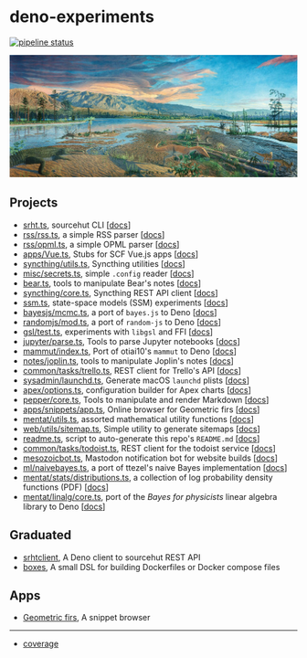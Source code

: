 # deno-experiments

[![pipeline status](https://gitlab.com/ruivieira/deno-experiments/badges/master/pipeline.svg)](https://gitlab.com/ruivieira/deno-experiments/-/commits/master)

![Brontosaurus!](docs/mesozoic.jpg)

## Projects

- [srht.ts](srht.ts), sourcehut CLI [[docs](https://doc.deno.land/https/git.sr.ht/~ruivieira/deno-experiments/blob/master/srht.ts)]
- [rss/rss.ts](rss/rss.ts), a simple RSS parser [[docs](https://doc.deno.land/https/git.sr.ht/~ruivieira/deno-experiments/blob/master/rss/rss.ts)]
- [rss/opml.ts](rss/opml.ts), a simple OPML parser [[docs](https://doc.deno.land/https/git.sr.ht/~ruivieira/deno-experiments/blob/master/rss/opml.ts)]
- [apps/Vue.ts](apps/Vue.ts), Stubs for SCF Vue.js apps [[docs](https://doc.deno.land/https/git.sr.ht/~ruivieira/deno-experiments/blob/master/apps/Vue.ts)]
- [syncthing/utils.ts](syncthing/utils.ts), Syncthing utilities [[docs](https://doc.deno.land/https/git.sr.ht/~ruivieira/deno-experiments/blob/master/syncthing/utils.ts)]
- [misc/secrets.ts](misc/secrets.ts), simple `.config` reader [[docs](https://doc.deno.land/https/git.sr.ht/~ruivieira/deno-experiments/blob/master/misc/secrets.ts)]
- [bear.ts](bear.ts), tools to manipulate Bear's notes [[docs](https://doc.deno.land/https/git.sr.ht/~ruivieira/deno-experiments/blob/master/bear.ts)]
- [syncthing/core.ts](syncthing/core.ts), Syncthing REST API client [[docs](https://doc.deno.land/https/git.sr.ht/~ruivieira/deno-experiments/blob/master/syncthing/core.ts)]
- [ssm.ts](ssm.ts), state-space models (SSM) experiments [[docs](https://doc.deno.land/https/git.sr.ht/~ruivieira/deno-experiments/blob/master/ssm.ts)]
- [bayesjs/mcmc.ts](bayesjs/mcmc.ts), a port of `bayes.js` to Deno [[docs](https://doc.deno.land/https/git.sr.ht/~ruivieira/deno-experiments/blob/master/bayesjs/mcmc.ts)]
- [randomjs/mod.ts](randomjs/mod.ts), a port of `random-js` to Deno [[docs](https://doc.deno.land/https/git.sr.ht/~ruivieira/deno-experiments/blob/master/randomjs/mod.ts)]
- [gsl/test.ts](gsl/test.ts), experiments with `libgsl` and FFI [[docs](https://doc.deno.land/https/git.sr.ht/~ruivieira/deno-experiments/blob/master/gsl/test.ts)]
- [jupyter/parse.ts](jupyter/parse.ts), Tools to parse Jupyter notebooks [[docs](https://doc.deno.land/https/git.sr.ht/~ruivieira/deno-experiments/blob/master/jupyter/parse.ts)]
- [mammut/index.ts](mammut/index.ts), Port of otiai10's `mammut` to Deno [[docs](https://doc.deno.land/https/git.sr.ht/~ruivieira/deno-experiments/blob/master/mammut/index.ts)]
- [notes/joplin.ts](notes/joplin.ts), tools to manipulate Joplin's notes [[docs](https://doc.deno.land/https/git.sr.ht/~ruivieira/deno-experiments/blob/master/notes/joplin.ts)]
- [common/tasks/trello.ts](common/tasks/trello.ts), REST client for Trello's API [[docs](https://doc.deno.land/https/git.sr.ht/~ruivieira/deno-experiments/blob/master/common/tasks/trello.ts)]
- [sysadmin/launchd.ts](sysadmin/launchd.ts), Generate macOS `launchd` plists [[docs](https://doc.deno.land/https/git.sr.ht/~ruivieira/deno-experiments/blob/master/sysadmin/launchd.ts)]
- [apex/options.ts](apex/options.ts), configuration builder for Apex charts [[docs](https://doc.deno.land/https/git.sr.ht/~ruivieira/deno-experiments/blob/master/apex/options.ts)]
- [pepper/core.ts](pepper/core.ts), Tools to manipulate and render Markdown [[docs](https://doc.deno.land/https/git.sr.ht/~ruivieira/deno-experiments/blob/master/pepper/core.ts)]
- [apps/snippets/app.ts](apps/snippets/app.ts), Online browser for Geometric firs [[docs](https://doc.deno.land/https/git.sr.ht/~ruivieira/deno-experiments/blob/master/apps/snippets/app.ts)]
- [mentat/utils.ts](mentat/utils.ts), assorted mathematical utility functions [[docs](https://doc.deno.land/https/git.sr.ht/~ruivieira/deno-experiments/blob/master/mentat/utils.ts)]
- [web/utils/sitemap.ts](web/utils/sitemap.ts), Simple utility to generate sitemaps [[docs](https://doc.deno.land/https/git.sr.ht/~ruivieira/deno-experiments/blob/master/web/utils/sitemap.ts)]
- [readme.ts](readme.ts), script to auto-generate this repo's `README.md` [[docs](https://doc.deno.land/https/git.sr.ht/~ruivieira/deno-experiments/blob/master/readme.ts)]
- [common/tasks/todoist.ts](common/tasks/todoist.ts), REST client for the todoist service [[docs](https://doc.deno.land/https/git.sr.ht/~ruivieira/deno-experiments/blob/master/common/tasks/todoist.ts)]
- [mesozoicbot.ts](mesozoicbot.ts), Mastodon notification bot for website builds [[docs](https://doc.deno.land/https/git.sr.ht/~ruivieira/deno-experiments/blob/master/mesozoicbot.ts)]
- [ml/naivebayes.ts](ml/naivebayes.ts), a port of ttezel's naive Bayes implementation [[docs](https://doc.deno.land/https/git.sr.ht/~ruivieira/deno-experiments/blob/master/ml/naivebayes.ts)]
- [mentat/stats/distributions.ts](mentat/stats/distributions.ts), a collection of log probability density functions (PDF) [[docs](https://doc.deno.land/https/git.sr.ht/~ruivieira/deno-experiments/blob/master/mentat/stats/distributions.ts)]
- [mentat/linalg/core.ts](mentat/linalg/core.ts), port of the _Bayes for physicists_ linear algebra library to Deno [[docs](https://doc.deno.land/https/git.sr.ht/~ruivieira/deno-experiments/blob/master/mentat/linalg/core.ts)]

## Graduated


- [srhtclient](https://git.sr.ht/~ruivieira/srhtclient), A Deno client to sourcehut REST API 
- [boxes](https://git.sr.ht/~ruivieira/boxes), A small DSL for building Dockerfiles or Docker compose files 

## Apps


- [Geometric firs](https://ruivieira.github.io/deno-experiments/snippets/index.html), A snippet browser 

<hr>

- [coverage](https://ruivieira.srht.site/deno-experiments/coverage/index.html)
